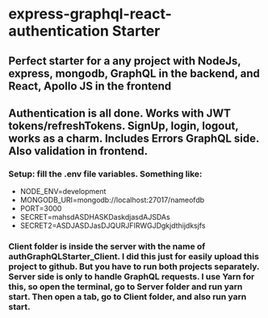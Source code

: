 # express-graphql-react-authentication Starter

## Perfect starter for a any project with NodeJs, express, mongodb, GraphQL in the backend, and React, Apollo JS in the frontend

## Authentication is all done. Works with JWT tokens/refreshTokens. SignUp, login, logout, works as a charm. Includes Errors GraphQL side. Also validation in frontend.

### Setup: fill the .env file variables. Something like:

* NODE_ENV=development
* MONGODB_URI=mongodb://localhost:27017/nameofdb
* PORT=3000
* SECRET=mahsdASDHASKDaskdjasdAJSDAs
* SECRET2=ASDJASDJasDJQURJFIRWGJDgkjdthijdksjfs

### Client folder is inside the server with the name of authGraphQLStarter_Client. I did this just for easily upload this project to github. But you have to run both projects separately. Server side is only to handle GraphQL requests. I use Yarn for this, so open the terminal, go to Server folder and run yarn start. Then open a tab, go to Client folder, and also run yarn start.
